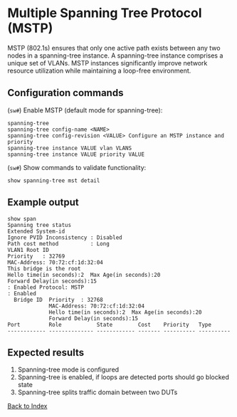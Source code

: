 # Multiple Spanning Tree Protocol (MSTP)

MSTP (802.1s) ensures that only one active path exists between any two nodes in a spanning-tree instance.
A spanning-tree instance comprises a unique set of VLANs. MSTP instances significantly improve network
resource utilization while maintaining a loop-free environment.

## Configuration commands

(`sw#`) Enable MSTP (default mode for spanning-tree):

```text
spanning-tree
spanning-tree config-name <NAME>
spanning-tree config-revision <VALUE> Configure an MSTP instance and priority
spanning-tree instance VALUE vlan VLANS
spanning-tree instance VALUE priority VALUE
```

(`sw#`) Show commands to validate functionality:

```text
show spanning-tree mst detail
```

## Example output

```text
show span
Spanning tree status
Extended System-id
Ignore PVID Inconsistency : Disabled
Path cost method          : Long
VLAN1 Root ID
Priority   : 32769
MAC-Address: 70:72:cf:1d:32:04
This bridge is the root
Hello time(in seconds):2  Max Age(in seconds):20
Forward Delay(in seconds):15
: Enabled Protocol: MSTP
: Enabled
  Bridge ID  Priority  : 32768
             MAC-Address: 70:72:cf:1d:32:04
             Hello time(in seconds):2  Max Age(in seconds):20
             Forward Delay(in seconds):15
Port         Role           State        Cost    Priority   Type
------------ -------------- ------------ ------- ---------- ----------
```

## Expected results

1. Spanning-tree mode is configured
2. Spanning-tree is enabled, if loops are detected ports should go blocked state
3. Spanning-tree splits traffic domain between two DUTs

[Back to Index](../README.md)
